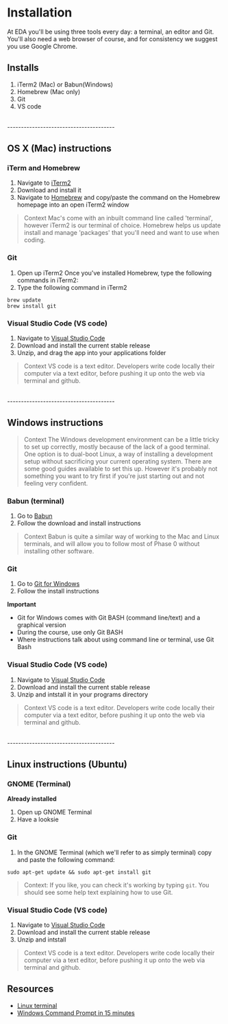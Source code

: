 # Installation


At EDA you'll be using three tools every day: a terminal, an editor and Git. You'll also need a web browser of course, and for consistency we suggest you use Google Chrome.

## Installs

1. iTerm2 (Mac) or Babun(Windows)
2. Homebrew (Mac only)
3. Git
4. VS code

<br>
---------------------------------------
<br>


## OS X (Mac) instructions

### iTerm and Homebrew

1. Navigate to [iTerm2](https://www.iterm2.com/)
2. Download and install it
3. Navigate to [Homebrew](https://brew.sh) and copy/paste the command on the Homebrew homepage into an open iTerm2 window

> Context
> Mac's come with an inbuilt command line called 'terminal', however iTerm2 is our terminal of choice. Homebrew helps us update install and manage 'packages' that you'll need and want to use when coding.


### Git

1. Open up iTerm2 Once you've installed Homebrew, type the following commands in iTerm2:
2. Type the following command in iTerm2

```
brew update
brew install git
```

### Visual Studio Code (VS code)

1. Navigate to [Visual Studio Code](https://code.visualstudio.com/)
2. Download and install the current stable release
3. Unzip, and drag the app into your applications folder

> Context VS code is a text editor. Developers write code locally their computer via a text editor, before pushing it up onto the web via terminal and github.

<br>
---------------------------------------
<br>

## Windows instructions

> Context
> The Windows development environment can be a little tricky to set up correctly, mostly because of the lack of a good terminal. One option is to dual-boot Linux, a way of installing a development setup without sacrificing your current operating system. There are some good guides available to set this up. However it's probably not something you want to try first if you're just starting out and not feeling very confident.


### Babun (terminal)

1. Go to [Babun](https://babun.github.io)
2. Follow the download and install instructions

> Context
> Babun is quite a similar way of working to the Mac and Linux terminals, and will allow you to follow most of Phase 0 without installing other software.


### Git

1. Go to [Git for Windows](https://git-for-windows.github.io/)
2. Follow the install instructions

**Important**
- Git for Windows comes with Git BASH (command line/text) and a graphical version
- During the course, use only Git BASH
- Where instructions talk about using command line or terminal, use Git Bash

### Visual Studio Code (VS code)

1. Navigate to [Visual Studio Code](https://code.visualstudio.com/)
2. Download and install the current stable release
3. Unzip and intstall it in your programs directory

> Context VS code is a text editor. Developers write code locally their computer via a text editor, before pushing it up onto the web via terminal and github.

<br>
---------------------------------------
<br>


## Linux instructions (Ubuntu)


### GNOME (Terminal)
**Already installed**

1. Open up GNOME Terminal
2. Have a looksie

### Git

1. In the GNOME Terminal (which we'll refer to as simply terminal) copy and paste the following command:

```
sudo apt-get update && sudo apt-get install git
```

>Context: If you like, you can check it's working by typing `git`. You should see some help text explaining how to use Git.

### Visual Studio Code (VS code)

1. Navigate to [Visual Studio Code](https://code.visualstudio.com/)
2. Download and install the current stable release
3. Unzip and intstall

> Context VS code is a text editor. Developers write code locally their computer via a text editor, before pushing it up onto the web via terminal and github.


## Resources

- [Linux terminal](http://ryanstutorials.net/linuxtutorial/commandline.php)
- [Windows Command Prompt in 15 minutes](http://www.cs.princeton.edu/courses/archive/spr05/cos126/cmd-prompt.html)
